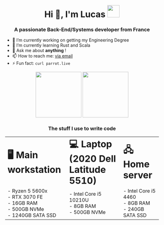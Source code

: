 <h1 align="center">Hi 👋, I'm Lucas <img height="40" src="https://c.tenor.com/rLOjyzhrq2cAAAAi/parrot-dancing-parrot.gif"></h1>
<h3 align="center">A passionate Back-End/Systems developer from France</h3>


- 🔭 I’m currently working on getting my Engineering Degree
- 🌱 I’m currently learning Rust and Scala
- 💬 Ask me about <b>anything</b> !
- 📫 How to reach me: <a href="mailto:draescherl@cy-tech.fr">via email</a>
- ⚡ Fun fact: `curl parrot.live`


<p align= "center">
  <img height= "150" src="https://github-readme-stats.vercel.app/api?username=draescherl&theme=vue-dark&show_icons=true&hide_rank=true&count_private=true" />
  <img height= "150" src="https://github-readme-stats.vercel.app/api/top-langs/?username=draescherl&theme=vue-dark&layout=compact&langs_count=10" />
</p>


<h3 align="center">The stuff I use to write code</h3>

<table border="0" align="center">
  <tr>
    <td><b style="font-size:30px">🖥️ Main workstation</b></td>
    <td><b style="font-size:30px">💻 Laptop (2020 Dell Latitude 5510)</b></td>
    <td><b style="font-size:30px">🖧 Home server</b></td>
  </tr>
  <tr>
    <td>
      - Ryzen 5 5600x <br>
      - RTX 3070 FE <br>
      - 16GB RAM <br>
      - 500GB NVMe <br>
      - 1240GB SATA SSD <br>
    </td>
    <td>
      - Intel Core i5 10210U <br>
      - 8GB RAM <br>
      - 500GB NVMe <br>
    </td>
    <td>
      - Intel Core i5 4460 <br>
      - 8GB RAM <br>
      - 240GB SATA SSD <br>
    </td>
  </tr>
</table>
